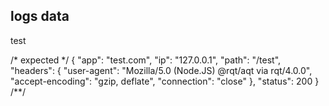 ## logs data
test

/* expected */
{
  "app": "test.com",
  "ip": "127.0.0.1",
  "path": "/test",
  "headers": {
    "user-agent": "Mozilla/5.0 (Node.JS) @rqt/aqt via rqt/4.0.0",
    "accept-encoding": "gzip, deflate",
    "connection": "close"
  },
  "status": 200
}
/**/